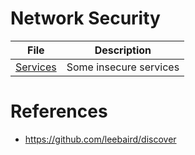 # Network Security

File | Description
---- | -----------
[Services](services.md) | Some insecure services

# References

* https://github.com/leebaird/discover
